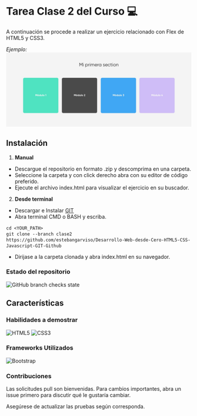 # Tarea Clase 2 del Curso 💻
A continuación se procede a realizar un ejercicio relacionado con Flex de HTML5 y CSS3.

*Ejemplo:*
![Ejemplo](https://github.com/estebangarviso/Desarrollo-Web-desde-Cero-HTML5-CSS-Javascript-GIT-Github/blob/clase2/assets/img/screen-task-clase-2.jpg?raw=true)

## Instalación
1. **Manual**
  - Descargue el repositorio en formato .zip y descomprima en una carpeta.
  - Seleccione la carpeta y con click derecho abra con su editor de código preferido.
  - Ejecute el archivo index.html para visualizar el ejercicio en su buscador.
2. **Desde terminal**
  - Descargar e Instalar [GIT](https://git-scm.com/downloads)
  - Abra terminal CMD o BASH y escriba.

```
cd <YOUR_PATH>
git clone --branch clase2 https://github.com/estebangarviso/Desarrollo-Web-desde-Cero-HTML5-CSS-Javascript-GIT-Github
```

  - Dirijase a la carpeta clonada y abra index.html en su navegador.
### Estado del repositorio

![GitHub branch checks state](https://img.shields.io/github/checks-status/estebangarviso/Desarrollo-Web-desde-Cero-HTML5-CSS-Javascript-GIT-Github/clase2?style=plastic)

## Características
### Habilidades a demostrar

![HTML5](https://img.shields.io/badge/HTML-v.5.0.0-E34F26?style=solid&labelColor=ffffff&logo=html5)
![CSS3](https://img.shields.io/badge/CSS-v3.0.0-1572B6?style=solid&labelColor=ffffff&logo=css3)

### Frameworks Utilizados

![Bootstrap](https://img.shields.io/badge/Bootstrap-v5.0.0-7952B3?style=solid&labelColor=ffffff&logo=bootstrap)

### Contribuciones

Las solicitudes pull son bienvenidas. Para cambios importantes, abra un issue primero para discutir qué le gustaría cambiar.

Asegúrese de actualizar las pruebas según corresponda.
